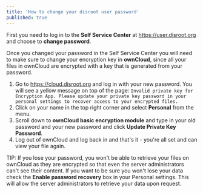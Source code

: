 ```yaml
---
title: 'How to change your disroot user password'
published: true
---
```


First you need to log in to the **Self Service Center** at https://user.disroot.org and choose to **change password**.

Once you changed your password in the Self Service Center you will need to make sure to change your encryption key in **ownCloud**, since all your files in ownCloud are encrypted with a key that is generated from your password. 
1. Go to https://cloud.disroot.org and log in with your new password.
You will see a yellow message on top of the page:
`Invalid private key for Encryption App. Please update your private key password in your personal settings to recover access to your encrypted files.`
2. Click on your name in the top right corner and select **Personal** from the menu.
3. Scroll down to **ownCloud basic encryption module** and type in your old password and your new password and click **Update Private Key Password**.
4. Log out of ownCloud and log back in and that's it - you're all set and can view your file again.

TIP: If you lose your password, you won't be able to retrieve your files on ownCloud as they are encrypted so that even the server administrators can't see their content. If you want to be sure you won't lose your data check the **Enable password recovery** box in your Personal settings. This will allow the server administrators to retrieve your data upon request.